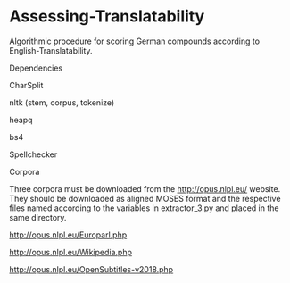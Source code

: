 # Assessing-Translatability
Algorithmic procedure for scoring German compounds according to English-Translatability.



Dependencies

CharSplit

nltk (stem, corpus, tokenize)

heapq

bs4

Spellchecker



Corpora

Three corpora must be downloaded from the http://opus.nlpl.eu/ website. They should be downloaded as aligned MOSES format and the respective files named according to the variables in extractor_3.py and placed in the same directory.


http://opus.nlpl.eu/Europarl.php

http://opus.nlpl.eu/Wikipedia.php

http://opus.nlpl.eu/OpenSubtitles-v2018.php
